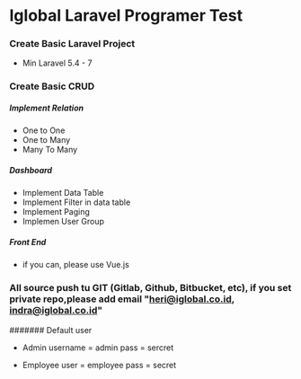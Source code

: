 # Iglobal Laravel Programer Test

### Create Basic Laravel Project
 - Min Laravel 5.4 - 7
 
### Create Basic CRUD
 
 ##### Implement Relation
 * One to One
 * One to Many
 * Many To Many
 
 ##### Dashboard
  - Implement Data Table
  - Implement Filter in data table
  - Implement Paging
  - Implemen User Group
  
 ##### Front End
  - if you can, please use Vue.js
  
### All source push tu GIT (Gitlab, Github, Bitbucket, etc), if you set private repo,please  add email "heri@iglobal.co.id, indra@iglobal.co.id" 

####### Default user 
  - Admin 
    username = admin
    pass     = sercret
    
  - Employee
    user = employee
    pass = secret
    
    

